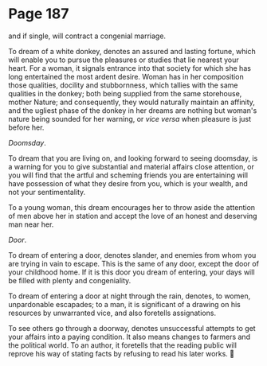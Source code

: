 # Page 187
and if single, will contract a congenial marriage.


To dream of a white donkey, denotes an assured and lasting fortune,
which will enable you to pursue the pleasures or studies that lie
nearest your heart. For a woman, it signals entrance into that
society for which she has long entertained the most ardent desire.
Woman has in her composition those qualities, docility and stubbornness,
which tallies with the same qualities in the donkey; both being
supplied from the same storehouse, mother Nature; and consequently,
they would naturally maintain an affinity, and the ugliest phase of
the donkey in her dreams are nothing but woman's nature being sounded
for her warning, or _vice versa_ when pleasure is just before her.


_Doomsday_.


To dream that you are living on, and looking forward to seeing doomsday,
is a warning for you to give substantial and material affairs close attention,
or you will find that the artful and scheming friends you are entertaining
will have possession of what they desire from you, which is your wealth,
and not your sentimentality.


To a young woman, this dream encourages her to throw aside the attention
of men above her in station and accept the love of an honest and deserving
man near her.


_Door_.


To dream of entering a door, denotes slander, and enemies
from whom you are trying in vain to escape. This is the same
of any door, except the door of your childhood home.
If it is this door you dream of entering, your days will be
filled with plenty and congeniality.


To dream of entering a door at night through the rain, denotes, to women,
unpardonable escapades; to a man, it is significant of a drawing on his
resources by unwarranted vice, and also foretells assignations.


To see others go through a doorway, denotes unsuccessful
attempts to get your affairs into a paying condition.
It also means changes to farmers and the political world.
To an author, it foretells that the reading public will reprove
his way of stating facts by refusing to read his later works.
